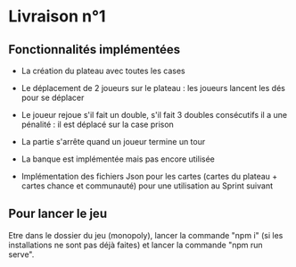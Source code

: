 # Livraison n°1

## Fonctionnalités implémentées 

- La création du plateau avec toutes les cases  

- Le déplacement de 2 joueurs sur le plateau : les joueurs lancent les dés pour se déplacer 

- Le joueur rejoue s'il fait un double, s'il fait 3 doubles consécutifs il a une pénalité : il est déplacé sur la case prison   

- La partie s'arrête quand un joueur termine un tour  

- La banque est implémentée mais pas encore utilisée

- Implémentation des fichiers Json pour les cartes (cartes du plateau + cartes chance et communauté) pour une utilisation au Sprint suivant

## Pour lancer le jeu
Etre dans le dossier du jeu (monopoly), lancer la commande "npm i" (si les installations ne sont pas déjà faites) et lancer la commande "npm run serve".
